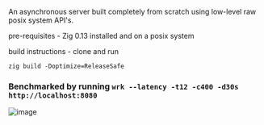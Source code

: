 An asynchronous server built completely from scratch using low-level raw posix system API's.

pre-requisites - Zig 0.13 installed and on a posix system

build instructions - clone and run
```zig
zig build -Doptimize=ReleaseSafe
```

### Benchmarked by running `wrk --latency -t12 -c400 -d30s http://localhost:8080`

![image](https://github.com/user-attachments/assets/0a7162e5-4810-42c0-8534-240c5f01bbaf)
